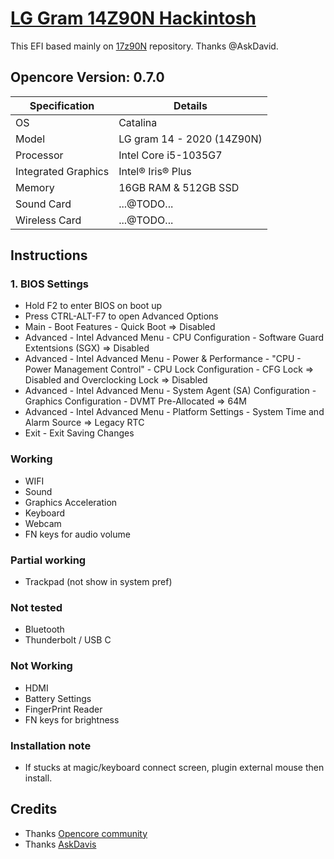 # [LG Gram 14Z90N Hackintosh](https://www.lg.com/us/laptops/lg-14Z90N-VAR52A5)

This EFI based mainly on [17z90N](https://github.com/AskDavis/LG-Gram-17Z90N) repository. Thanks @AskDavid.
## Opencore Version: 0.7.0
| Specification       | Details                                 |
| ------------------- | --------------------------------------- |
| OS                  | Catalina              |
| Model               | LG gram 14 - 2020 (14Z90N)              |
| Processor           | Intel Core i5-1035G7                    |
| Integrated Graphics | Intel® Iris® Plus                       |
| Memory              | 16GB RAM & 512GB SSD                    |
| Sound Card          | ...@TODO...                             |
| Wireless Card       | ...@TODO...                             |


## Instructions
### 1. BIOS Settings
- Hold F2 to enter BIOS on boot up
- Press CTRL-ALT-F7 to open Advanced Options
- Main - Boot Features - Quick Boot => Disabled
- Advanced - Intel Advanced Menu - CPU Configuration - Software Guard Extentsions (SGX) => Disabled
- Advanced - Intel Advanced Menu - Power & Performance - "CPU - Power Management Control" - CPU Lock Configuration - CFG Lock => Disabled and Overclocking Lock => Disabled 
- Advanced - Intel Advanced Menu - System Agent (SA) Configuration - Graphics Configuration - DVMT Pre-Allocated => 64M
- Advanced - Intel Advanced Menu - Platform Settings - System Time and Alarm Source => Legacy RTC
- Exit - Exit Saving Changes
### Working
- WIFI
- Sound
- Graphics Acceleration
- Keyboard
- Webcam
- FN keys for audio volume

### Partial working
- Trackpad (not show in system pref)

### Not tested
- Bluetooth
- Thunderbolt / USB C

### Not Working
- HDMI
- Battery Settings
- FingerPrint Reader
- FN keys for brightness

### Installation note
- If stucks at magic/keyboard connect screen, plugin external mouse then install.

## Credits
- Thanks [Opencore community](https://github.com/acidanthera/OpenCorePkg)
- Thanks [AskDavis](https://github.com/AskDavis/LG-Gram-17Z90N)
